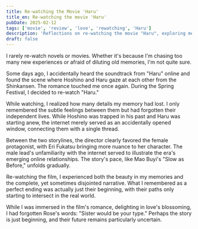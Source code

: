 ```yaml
---
title: Re-watching the Movie 'Haru'
title_en: Re-watching the movie 'Haru'
pubDate: 2025-02-12
tags: ['movie', 'review', 'love', 'rewatching', 'Haru']
description: 'Reflections on re-watching the movie "Haru", exploring memory, romance, and the film itself.'
draft: false
---
```


I rarely re-watch novels or movies. Whether it's because I'm chasing too many new experiences or afraid of diluting old memories, I'm not quite sure.

Some days ago, I accidentally heard the soundtrack from "Haru" online and found the scene where Hoshino and Haru gaze at each other from the Shinkansen. The romance touched me once again. During the Spring Festival, I decided to re-watch "Haru."

While watching, I realized how many details my memory had lost. I only remembered the subtle feelings between them but had forgotten their independent lives. While Hoshino was trapped in his past and Haru was starting anew, the internet merely served as an accidentally opened window, connecting them with a single thread.

Between the two storylines, the director clearly favored the female protagonist, with Eri Fukatsu bringing more nuance to her character. The male lead's unfamiliarity with the internet served to illustrate the era's emerging online relationships. The story's pace, like Mao Buyi's "Slow as Before," unfolds gradually.

Re-watching the film, I experienced both the beauty in my memories and the complete, yet sometimes disjointed narrative. What I remembered as a perfect ending was actually just their beginning, with their paths only starting to intersect in the real world.

While I was immersed in the film's romance, delighting in love's blossoming, I had forgotten Rose's words: "Sister would be your type." Perhaps the story is just beginning, and their future remains particularly uncertain.